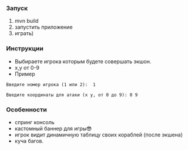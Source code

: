 ### Запуск
 1) mvn build
 2) запустить приложение
 3) играть)

### Инструкции

- Выбираете игрока которым будете совершать экшон.
- х,у от 0-9  
- Пример

``
Введите номер игрока (1 или 2): 
1
``

``
Введите координаты для атаки (x y, от 0 до 9): 0 9
``
### Особенности

- спринг консоль
- кастомный баннер для игры😎
- игрок видит динамичную таблицу своих кораблей (после экшена)
- куча багов.